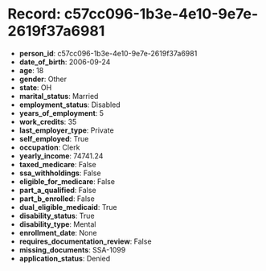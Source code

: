 # Record: c57cc096-1b3e-4e10-9e7e-2619f37a6981

- **person_id**: c57cc096-1b3e-4e10-9e7e-2619f37a6981
- **date_of_birth**: 2006-09-24
- **age**: 18
- **gender**: Other
- **state**: OH
- **marital_status**: Married
- **employment_status**: Disabled
- **years_of_employment**: 5
- **work_credits**: 35
- **last_employer_type**: Private
- **self_employed**: True
- **occupation**: Clerk
- **yearly_income**: 74741.24
- **taxed_medicare**: False
- **ssa_withholdings**: False
- **eligible_for_medicare**: False
- **part_a_qualified**: False
- **part_b_enrolled**: False
- **dual_eligible_medicaid**: True
- **disability_status**: True
- **disability_type**: Mental
- **enrollment_date**: None
- **requires_documentation_review**: False
- **missing_documents**: SSA-1099
- **application_status**: Denied